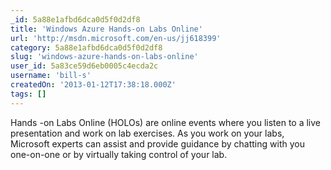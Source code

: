 ```yaml
---
_id: 5a88e1afbd6dca0d5f0d2df8
title: 'Windows Azure Hands-on Labs Online'
url: 'http://msdn.microsoft.com/en-us/jj618399'
category: 5a88e1afbd6dca0d5f0d2df8
slug: 'windows-azure-hands-on-labs-online'
user_id: 5a83ce59d6eb0005c4ecda2c
username: 'bill-s'
createdOn: '2013-01-12T17:38:18.000Z'
tags: []
---
```


Hands -on Labs Online (HOLOs) are online events where you listen to a live presentation and work on lab exercises. As you work on your labs, Microsoft experts can assist and provide guidance by chatting with you one-on-one or by virtually taking control of your lab.
